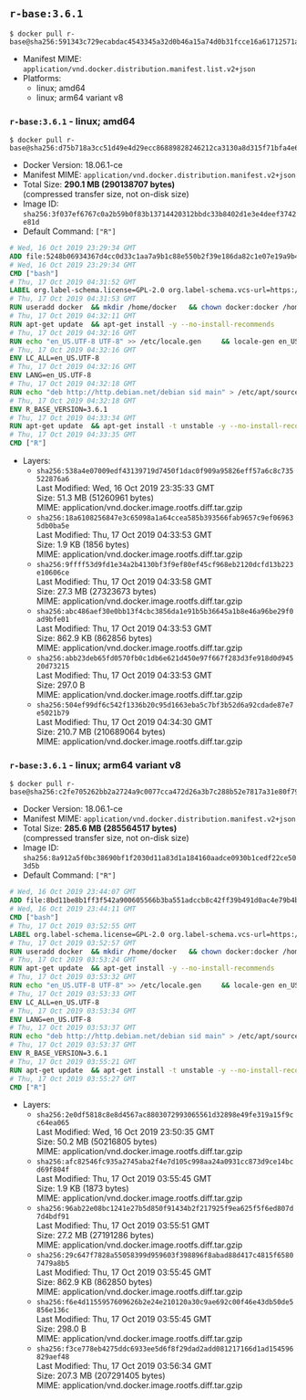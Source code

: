 ## `r-base:3.6.1`

```console
$ docker pull r-base@sha256:591343c729ecabdac4543345a32d0b46a15a74d0b31fcce16a61712571adf6ad
```

-	Manifest MIME: `application/vnd.docker.distribution.manifest.list.v2+json`
-	Platforms:
	-	linux; amd64
	-	linux; arm64 variant v8

### `r-base:3.6.1` - linux; amd64

```console
$ docker pull r-base@sha256:d75b718a3cc51d49e4d29ecc86889828246212ca3130a8d315f71bfa4e6d0cdd
```

-	Docker Version: 18.06.1-ce
-	Manifest MIME: `application/vnd.docker.distribution.manifest.v2+json`
-	Total Size: **290.1 MB (290138707 bytes)**  
	(compressed transfer size, not on-disk size)
-	Image ID: `sha256:3f037ef6767c0a2b59b0f83b13714420312bbdc33b8402d1e3e4deef3742e81d`
-	Default Command: `["R"]`

```dockerfile
# Wed, 16 Oct 2019 23:29:34 GMT
ADD file:5248b06934367d4cc0d33c1aa7a9b1c88e550b2f39e186da82c1e07e19a9b47c in / 
# Wed, 16 Oct 2019 23:29:34 GMT
CMD ["bash"]
# Thu, 17 Oct 2019 04:31:52 GMT
LABEL org.label-schema.license=GPL-2.0 org.label-schema.vcs-url=https://github.com/rocker-org/r-base org.label-schema.vendor=Rocker Project maintainer=Dirk Eddelbuettel <edd@debian.org>
# Thu, 17 Oct 2019 04:31:53 GMT
RUN useradd docker 	&& mkdir /home/docker 	&& chown docker:docker /home/docker 	&& addgroup docker staff
# Thu, 17 Oct 2019 04:32:11 GMT
RUN apt-get update 	&& apt-get install -y --no-install-recommends 		ed 		less 		locales 		vim-tiny 		wget 		ca-certificates 		fonts-texgyre 	&& rm -rf /var/lib/apt/lists/*
# Thu, 17 Oct 2019 04:32:16 GMT
RUN echo "en_US.UTF-8 UTF-8" >> /etc/locale.gen 	&& locale-gen en_US.utf8 	&& /usr/sbin/update-locale LANG=en_US.UTF-8
# Thu, 17 Oct 2019 04:32:16 GMT
ENV LC_ALL=en_US.UTF-8
# Thu, 17 Oct 2019 04:32:16 GMT
ENV LANG=en_US.UTF-8
# Thu, 17 Oct 2019 04:32:18 GMT
RUN echo "deb http://http.debian.net/debian sid main" > /etc/apt/sources.list.d/debian-unstable.list         && echo 'APT::Default-Release "testing";' > /etc/apt/apt.conf.d/default
# Thu, 17 Oct 2019 04:32:18 GMT
ENV R_BASE_VERSION=3.6.1
# Thu, 17 Oct 2019 04:33:34 GMT
RUN apt-get update 	&& apt-get install -t unstable -y --no-install-recommends 		littler                 r-cran-littler 		r-base=${R_BASE_VERSION}-* 		r-base-dev=${R_BASE_VERSION}-* 		r-recommended=${R_BASE_VERSION}-* 	&& ln -s /usr/lib/R/site-library/littler/examples/install.r /usr/local/bin/install.r 	&& ln -s /usr/lib/R/site-library/littler/examples/install2.r /usr/local/bin/install2.r 	&& ln -s /usr/lib/R/site-library/littler/examples/installGithub.r /usr/local/bin/installGithub.r 	&& ln -s /usr/lib/R/site-library/littler/examples/testInstalled.r /usr/local/bin/testInstalled.r 	&& install.r docopt 	&& rm -rf /tmp/downloaded_packages/ /tmp/*.rds 	&& rm -rf /var/lib/apt/lists/*
# Thu, 17 Oct 2019 04:33:35 GMT
CMD ["R"]
```

-	Layers:
	-	`sha256:538a4e07009edf43139719d7450f1dac0f909a95826eff57a6c8c735522876a6`  
		Last Modified: Wed, 16 Oct 2019 23:35:33 GMT  
		Size: 51.3 MB (51260961 bytes)  
		MIME: application/vnd.docker.image.rootfs.diff.tar.gzip
	-	`sha256:18a6108256847e3c65098a1a64ccea585b393566fab9657c9ef069635db0ba5e`  
		Last Modified: Thu, 17 Oct 2019 04:33:53 GMT  
		Size: 1.9 KB (1856 bytes)  
		MIME: application/vnd.docker.image.rootfs.diff.tar.gzip
	-	`sha256:9ffff53d9fd1e34a2b4130bf3f9ef80ef45cf968eb2120dcfd13b223e10606ce`  
		Last Modified: Thu, 17 Oct 2019 04:33:58 GMT  
		Size: 27.3 MB (27323673 bytes)  
		MIME: application/vnd.docker.image.rootfs.diff.tar.gzip
	-	`sha256:abc486aef30e0bb13f4cbc3856da1e91b5b36645a1b8e46a96be29f0ad9bfe01`  
		Last Modified: Thu, 17 Oct 2019 04:33:53 GMT  
		Size: 862.9 KB (862856 bytes)  
		MIME: application/vnd.docker.image.rootfs.diff.tar.gzip
	-	`sha256:abb23deb65fd0570fb0c1db6e621d450e97f667f283d3fe918d0d94520d73215`  
		Last Modified: Thu, 17 Oct 2019 04:33:53 GMT  
		Size: 297.0 B  
		MIME: application/vnd.docker.image.rootfs.diff.tar.gzip
	-	`sha256:504ef99df6c542f1336b20c95d1663eba5c7bf3b52d6a92cdade87e7e5021b79`  
		Last Modified: Thu, 17 Oct 2019 04:34:30 GMT  
		Size: 210.7 MB (210689064 bytes)  
		MIME: application/vnd.docker.image.rootfs.diff.tar.gzip

### `r-base:3.6.1` - linux; arm64 variant v8

```console
$ docker pull r-base@sha256:c2fe705262bb2a2724a9c0077cca472d26a3b7c288b52e7817a31e80f7932637
```

-	Docker Version: 18.06.1-ce
-	Manifest MIME: `application/vnd.docker.distribution.manifest.v2+json`
-	Total Size: **285.6 MB (285564517 bytes)**  
	(compressed transfer size, not on-disk size)
-	Image ID: `sha256:8a912a5f0bc38690bf1f2030d11a83d1a184160aadce0930b1cedf22ce503d5b`
-	Default Command: `["R"]`

```dockerfile
# Wed, 16 Oct 2019 23:44:07 GMT
ADD file:8bd11be8b1ff3f542a900605566b3ba551adccb8c42ff39b491d0ac4e79b4b2a in / 
# Wed, 16 Oct 2019 23:44:11 GMT
CMD ["bash"]
# Thu, 17 Oct 2019 03:52:55 GMT
LABEL org.label-schema.license=GPL-2.0 org.label-schema.vcs-url=https://github.com/rocker-org/r-base org.label-schema.vendor=Rocker Project maintainer=Dirk Eddelbuettel <edd@debian.org>
# Thu, 17 Oct 2019 03:52:57 GMT
RUN useradd docker 	&& mkdir /home/docker 	&& chown docker:docker /home/docker 	&& addgroup docker staff
# Thu, 17 Oct 2019 03:53:24 GMT
RUN apt-get update 	&& apt-get install -y --no-install-recommends 		ed 		less 		locales 		vim-tiny 		wget 		ca-certificates 		fonts-texgyre 	&& rm -rf /var/lib/apt/lists/*
# Thu, 17 Oct 2019 03:53:32 GMT
RUN echo "en_US.UTF-8 UTF-8" >> /etc/locale.gen 	&& locale-gen en_US.utf8 	&& /usr/sbin/update-locale LANG=en_US.UTF-8
# Thu, 17 Oct 2019 03:53:33 GMT
ENV LC_ALL=en_US.UTF-8
# Thu, 17 Oct 2019 03:53:34 GMT
ENV LANG=en_US.UTF-8
# Thu, 17 Oct 2019 03:53:37 GMT
RUN echo "deb http://http.debian.net/debian sid main" > /etc/apt/sources.list.d/debian-unstable.list         && echo 'APT::Default-Release "testing";' > /etc/apt/apt.conf.d/default
# Thu, 17 Oct 2019 03:53:37 GMT
ENV R_BASE_VERSION=3.6.1
# Thu, 17 Oct 2019 03:55:21 GMT
RUN apt-get update 	&& apt-get install -t unstable -y --no-install-recommends 		littler                 r-cran-littler 		r-base=${R_BASE_VERSION}-* 		r-base-dev=${R_BASE_VERSION}-* 		r-recommended=${R_BASE_VERSION}-* 	&& ln -s /usr/lib/R/site-library/littler/examples/install.r /usr/local/bin/install.r 	&& ln -s /usr/lib/R/site-library/littler/examples/install2.r /usr/local/bin/install2.r 	&& ln -s /usr/lib/R/site-library/littler/examples/installGithub.r /usr/local/bin/installGithub.r 	&& ln -s /usr/lib/R/site-library/littler/examples/testInstalled.r /usr/local/bin/testInstalled.r 	&& install.r docopt 	&& rm -rf /tmp/downloaded_packages/ /tmp/*.rds 	&& rm -rf /var/lib/apt/lists/*
# Thu, 17 Oct 2019 03:55:27 GMT
CMD ["R"]
```

-	Layers:
	-	`sha256:2e0df5818c8e8d4567ac8803072993065561d32898e49fe319a15f9cc64ea065`  
		Last Modified: Wed, 16 Oct 2019 23:50:35 GMT  
		Size: 50.2 MB (50216805 bytes)  
		MIME: application/vnd.docker.image.rootfs.diff.tar.gzip
	-	`sha256:afc82546fc935a2745aba2f4e7d105c998aa24a0931cc873d9ce14bcd69f804f`  
		Last Modified: Thu, 17 Oct 2019 03:55:45 GMT  
		Size: 1.9 KB (1873 bytes)  
		MIME: application/vnd.docker.image.rootfs.diff.tar.gzip
	-	`sha256:96ab22e08bc1241e27b5d850f91434b2f217925f9ea625f5f6ed807d7d4bdf91`  
		Last Modified: Thu, 17 Oct 2019 03:55:51 GMT  
		Size: 27.2 MB (27191286 bytes)  
		MIME: application/vnd.docker.image.rootfs.diff.tar.gzip
	-	`sha256:29c647f7828a55058399d959603f398896f8abad88d417c4815f65807479a8b5`  
		Last Modified: Thu, 17 Oct 2019 03:55:45 GMT  
		Size: 862.9 KB (862850 bytes)  
		MIME: application/vnd.docker.image.rootfs.diff.tar.gzip
	-	`sha256:f6e4d1155957609626b2e24e210120a30c9ae692c00f46e43db50de5856e136c`  
		Last Modified: Thu, 17 Oct 2019 03:55:45 GMT  
		Size: 298.0 B  
		MIME: application/vnd.docker.image.rootfs.diff.tar.gzip
	-	`sha256:f3ce778eb4275ddc6933ee5d6f8f29dad2add081217166d1ad154596829aef48`  
		Last Modified: Thu, 17 Oct 2019 03:56:34 GMT  
		Size: 207.3 MB (207291405 bytes)  
		MIME: application/vnd.docker.image.rootfs.diff.tar.gzip

